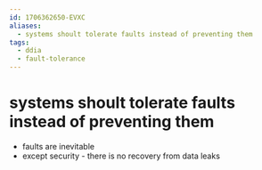 ```yaml
---
id: 1706362650-EVXC
aliases:
  - systems shoult tolerate faults instead of preventing them
tags:
  - ddia
  - fault-tolerance
---
```


# systems shoult tolerate faults instead of preventing them

- faults are inevitable
- except security - there is no recovery from data leaks
